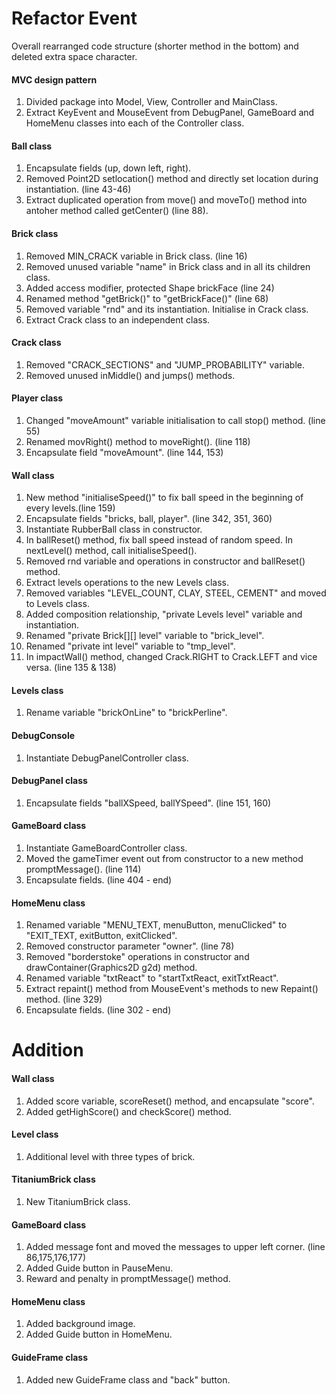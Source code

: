 # Refactor Event 

Overall rearranged code structure (shorter method in the bottom) and deleted extra space character.

#### MVC design pattern
1. Divided package into Model, View, Controller and MainClass.
2. Extract KeyEvent and MouseEvent from DebugPanel, GameBoard and HomeMenu classes into each of the Controller class.

#### Ball class
1. Encapsulate fields (up, down left, right).
2. Removed Point2D setlocation() method and directly set location during instantiation. (line 43-46)
3. Extract duplicated operation from move() and moveTo() method into antoher method called getCenter() (line 88).

#### Brick class
1. Removed MIN_CRACK variable in Brick class. (line 16)
2. Removed unused variable "name" in Brick class and in all its children class.
3. Added access modifier, protected Shape brickFace (line 24)
4. Renamed method "getBrick()" to "getBrickFace()" (line 68)
5. Removed variable "rnd" and its instantiation. Initialise in Crack class.
6. Extract Crack class to an independent class.

#### Crack class
1. Removed "CRACK_SECTIONS" and "JUMP_PROBABILITY" variable.
2. Removed unused inMiddle() and jumps() methods.

#### Player class
1. Changed "moveAmount" variable initialisation to call stop() method. (line 55) 
2. Renamed movRight() method to moveRight(). (line 118)
3. Encapsulate field "moveAmount". (line 144, 153)

#### Wall class
1. New method "initialiseSpeed()" to fix ball speed in the beginning of every levels.(line 159)
2. Encapsulate fields "bricks, ball, player". (line 342, 351, 360)
3. Instantiate RubberBall class in constructor.
4. In ballReset() method, fix ball speed instead of random speed. In nextLevel() method, call initialiseSpeed().
5. Removed rnd variable and operations in constructor and ballReset() method.
6. Extract levels operations to the new Levels class. 
7. Removed variables "LEVEL_COUNT, CLAY, STEEL, CEMENT" and moved to Levels class.
8. Added composition relationship, "private Levels level" variable and instantiation.
9. Renamed "private Brick[][] level" variable to "brick_level".
10. Renamed "private int level" variable to "tmp_level".
11. In impactWall() method, changed Crack.RIGHT to Crack.LEFT and vice versa. (line 135 & 138)

#### Levels class
1. Rename variable "brickOnLine" to "brickPerline".
 
#### DebugConsole
1. Instantiate DebugPanelController class.

#### DebugPanel class
1. Encapsulate fields "ballXSpeed, ballYSpeed". (line 151, 160)

#### GameBoard class
1. Instantiate GameBoardController class.
2. Moved the gameTimer event out from constructor to a new method promptMessage(). (line 114)
3. Encapsulate fields. (line 404 - end) 

#### HomeMenu class
1. Renamed variable "MENU_TEXT, menuButton, menuClicked" to "EXIT_TEXT, exitButton, exitClicked". 
2. Removed constructor parameter "owner". (line 78)
3. Removed "borderstoke" operations in constructor and drawContainer(Graphics2D g2d) method.
4. Renamed variable "txtReact" to "startTxtReact, exitTxtReact".
5. Extract repaint() method from MouseEvent's methods to new Repaint() method. (line 329)
6. Encapsulate fields. (line 302 - end)

# Addition

#### Wall class
1. Added score variable, scoreReset() method, and encapsulate "score".
2. Added getHighScore() and checkScore() method.

#### Level class
1. Additional level with three types of brick.

#### TitaniumBrick class
1. New TitaniumBrick class.

#### GameBoard class
1. Added message font and moved the messages to upper left corner. (line 86,175,176,177)
2. Added Guide button in PauseMenu.
3. Reward and penalty in promptMessage() method.

#### HomeMenu class
1. Added background image.
2. Added Guide button in HomeMenu.

#### GuideFrame class
1. Added new GuideFrame class and "back" button.
